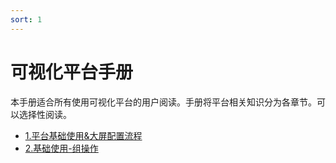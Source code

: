 ```yaml
---
sort: 1
---
```


# 可视化平台手册

本手册适合所有使用可视化平台的用户阅读。手册将平台相关知识分为各章节。可以选择性阅读。

- [1.平台基础使用&大屏配置流程](./1.平台基础使用&大屏配置流程.md)
- [2.基础使用-组操作](./2.基础使用-组操作.md)